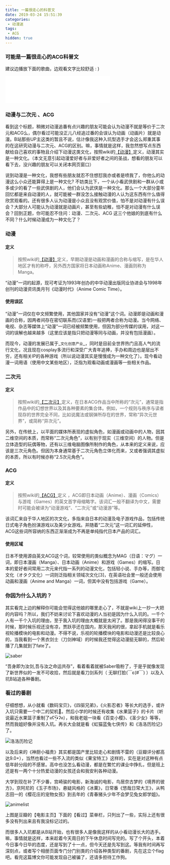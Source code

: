 ```yaml
---
title: 一篇很走心的科普文
date: 2019-03-24 15:51:39
categories:
 - 动漫迷
tags:
 - ACG
hidden: true
---
```


### 可能是一篇很走心的ACG科普文

<!--more-->

建议边播放下面的歌曲，边观看文字比较舒适 : ) 
<iframe frameborder="no" border="0" marginwidth="0" marginheight="0" width=330 height=86 src="//music.163.com/outchain/player?type=2&id=619579&auto=0&height=66"></iframe>


### 动漫与二次元 、ACG

看到这个标题，稍微对动漫追番有点兴趣的朋友可能会认为动漫不就是等价于二次元和ACG么，偶尔看过可能没正儿八经追过番的会误认为动画（动画片）就是动漫。B站那些UP主这类的暂且不说，估计像我这种入坑型选手才会这么郑重其事的在这研究动漫与二次元、ACG的区别。嘛，事情就是这样，我忽然想写点东西献给自己喜欢的事物且介绍下动漫这类文化，按照wiki的[【动漫】](https://zh.wikipedia.org/wiki/%E5%8B%95%E6%BC%AB)定义，动漫其实是一种文化。（本文无意引起动漫爱好者与非爱好者之间的圣战，想看的朋友可以看下去，没兴趣的朋友可以关闭本网页窗口）


说到动漫是一种文化，我想有些朋友就忍不住想怼我亦或者是喷我了，你他么的动漫这么小众还能算得上是一种文化? 不妨类比下，一个从小看武侠剧和一群从小或多或少的看了一些武侠剧的人，他们会认为武侠是一种文化。那么一个大部分童年回忆都是来自动漫的人，就可能被一群没怎么接触动漫的人认为这东西有什么值得欣赏观看的。还有很多人认为动漫是小众且没有观赏价值，怕不是对动漫有什么误会？大部分人可能认为动漫就是动画片，甚至有些幼稚，怕不是对动漫有什么误会？回到正题，你可能忍不住问：动漫、二次元、ACG 这三个他娘的到底有什么不同？什么时候动漫成为一种文化了？


###  动漫

#### 定义
> 按照wiki的[【动漫】](https://zh.wikipedia.org/wiki/%E5%8B%95%E6%BC%AB)定义，早期动漫是动画和漫画的合称与缩写，是在华人地区才有的称呼，另外西方国家将日本动画称Anime、漫画则称为Manga。

“动漫”一词的起源，现可考证为1993年创办的中华动漫出版同业协进会与1998年创刊的动漫资讯类月刊《动漫时代》（Anime Comic Time）。

#### 使用误区
“动漫”一词仅在中文频繁使用，其他国家并没有“动漫”这个词。动漫即是动画和漫画的合称，因两者间存在密切联系而(汉语里)一般把两者合称为动漫。当今网络、电视、杂志等媒体上“动漫”一词已经被频繁使用，但因为部分传媒的误用，对这一词的误解也越来越多（这里应该是指只把动漫等同与动画，并没有包括漫画）。


而现今，动漫的发展已属于_`文化创意产业`_，同时是目前全世界热门且高人气的流行文化，况且现在cosplay多流行和深受广大青年追捧，手办和周边也是层出不穷，还有相关IP的各种游戏（所以说动漫其实是慢慢成为一种文化了）。现今看动漫一词用语（使用中文某些地区），泛指为观看动画或漫画等一些相关作品。


### 二次元

#### 定义

> 按照wiki的[【二次元】](https://zh.wikipedia.org/wiki/%E4%BA%8C%E6%AC%A1%E5%85%83)定义，在日本ACG作品当中所称的“次元”，通常是指作品中的幻想世界以及其各种要素的集合体。例如，一个规则与秩序与读者现存的世界完全不同，比如说魔法或钢弹所存在的世界，常称“异次元世界”，或简称“异次元”。

另外，在传统上，以平面的媒体所表现的虚拟角色，如漫画或动画中的人物，因其二维空间的本质，而常称“二次元角色”，以有别于现实（三维空间）的人物。但是立体造型的玩偶等物，还有以三维电脑图像所制作的角色，从本来的定义来说，应该是三次元角色。但因为本身通常基于二次元角色立体化而来，又或者强调其虚拟的本质，所以有时候亦称“2.5次元角色”。


### ACG 

#### 定义

> 按照wiki的[【ACG】](https://zh.wikipedia.org/wiki/ACG)定义 ，ACG即日本动画（Anime）、漫画（Comics）与游戏（Games）的英文首字母缩略字。该词汇一般不翻译为中文，需要时可能会被译为“动漫游戏”、“二次元”或“动漫游”等。

该词汇来自于华人地区的次文化，多指来自日本的动漫及电子游戏作品，包括传统日式电子角色扮演游戏以及美少女游戏。并随着“二次元”这一词汇的延伸性，ACG这些词所容纳的东西正渐渐成为不再是单纯指代日本产品的词汇。

#### 使用区域

日本不使用源自英文ACG这个词，较常使用的类似概念为MAG（日语：マグ）一词，即日本漫画（Manga）、日本动画（Anime）和游戏（Games）的缩写。日本的爱好者间常用二次元来代指一系列的动漫文化，包括轻小说、手办等，而御宅文化（オタク文化）一词则泛指相关领域次文化[3]，在英语社会里一般还会使用动画和漫画（Anime and Manga）一词，但其中没有包括游戏（Game）。

### 你因为什么入坑的？

其实看完上边的解释你可能会觉得这他娘的哪里走心了，不就是wiki上一抄一大把的内容吗？所以，我们不妨来讨论下喜欢动漫的人当初是因为什么入坑的。一千个人有一千个入坑的理由，至于我入坑的理由大概就是太闲了。那是我闲得没事干的时候，那时候乐视还没有凉，贾跃亭还在国内，那天我闲的很，拿起手机就是看乐视轮播模块的电影和动漫。不得不说，乐视的轮播模块的电影和动漫还是比较良心的，当我看到一个黑衣剑士（刀剑神域）的时候我还觉得这动漫挺无聊的，然后轮播了几集就到了fate了。

![saber](https://cdn.jsdelivr.net/gh/vensing/static@latest/image/5d2969ea1444160616.jpg)

“吾身即为汝剑,吾与汝之命运共存”，看着看着就被Saber吸粉了，于是乎就像发现了新世界似的一发不可收拾，然后就是看刀剑系列（ 无聊打脸(￣ε(#￣) ）以及入坑B站追各种番剧。

### 看过的番剧

仔细想想，从小就看《数码宝贝》，《四驱兄弟》，《火影忍者》等长大的选手，或许入坑只需要一个中二的契机🤣。然后小学的时候还有收集《水果篮子》的卡片（听说最近水果篮子重制了ฅʕ•̫͡•ʔฅ），和我老姐一块看《百变小樱》、《圣少女》等等，然而我姐好像并没有入坑。再长大会就是看《虹猫蓝兔七侠传》和《洛洛历险记》了。

![洛洛历险记](https://cdn.jsdelivr.net/gh/vensing/static@latest/image/5d296a1ab996128332.png)

以及后来的《神厨小福贵》其实都是国产里比较走心和剧情不雷的（豆瓣评分都高达9.0+），当然也看过一些不入流的类似《果宝特工》这样的，实在是对这种有点低年龄分段的不感冒。高中也没怎么看动漫，都是在繁忙的课业中挣扎，但是班上还是有一两个十分热爱动漫的女孩还会和我安利各种动漫。

大学到现在补了不少番，宫崎骏的电影，新海诚的电影，鸟居奈古梦的《境界的彼方》，京阿尼的《玉子市场》，悬疑风格的《冰菓》，日常番《悠哉日常大王》，从鸭志田一的《樱花庄的宠物女孩》到去年的《青春猪头少年不会梦见兔女郎学姐》。

![animelist](https://cdn.jsdelivr.net/gh/vensing/static@latest/image/5d296a3c9d80669676.png)

上图是豆瓣的【电影主页】下面的【看过】菜单栏，只列出了一些，实际上还有很多没有列出来且有我没标记过的。

而很多人入坑都是从B站开始，也有很多人是像我这样的从小看动漫长大的选手。嘛，事情就是这样，本来趁着今天周日的下午休息时间写完的。写了个开头，本着今日事今日毕的态度，还是写到了十一点，但今天还是先写到这。等我有时间再写深刻点，或者写个相册页面专门分门别类的介绍各种类型的番剧，先在这立个flag吧。看完这篇博文你可能发现自己被骗了，还请多担待工作狗。